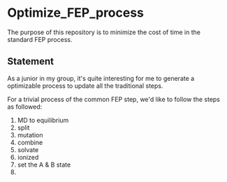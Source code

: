 # Optimize_FEP_process
The purpose of this repository is to minimize the cost of time in the standard FEP process.

## Statement 
As a junior in my group, it's quite interesting for me to generate a optimizable process to update all the traditional steps.


For a trivial process of the common FEP step, we'd like to follow the steps as followed:

  1. MD to equilibrium
  2. split
  3. mutation
  4. combine
  5. solvate
  6. ionized
  7. set the A & B state
  8. 
